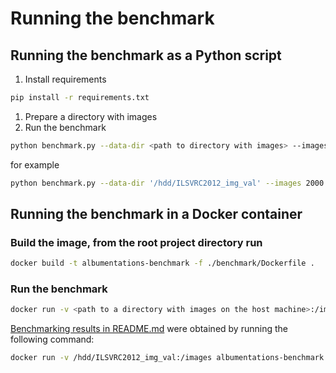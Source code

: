 # Running the benchmark

## Running the benchmark as a Python script

1. Install requirements

```bash
pip install -r requirements.txt
```

1. Prepare a directory with images
2. Run the benchmark

```bash
python benchmark.py --data-dir <path to directory with images> --images <number of images> --runs <number of runs> --print-package-versions
```

for example

```bash
python benchmark.py --data-dir '/hdd/ILSVRC2012_img_val' --images 2000 --runs 5 --print-package-versions
```

## Running the benchmark in a Docker container

### Build the image, from the root project directory run

```bash
docker build -t albumentations-benchmark -f ./benchmark/Dockerfile .
```

### Run the benchmark

```bash
docker run -v <path to a directory with images on the host machine>:/images albumentations-benchmark <args>
```

[Benchmarking results in README.md](../README.md#benchmarking-results) were obtained by running the following command:

```bash
docker run -v /hdd/ILSVRC2012_img_val:/images albumentations-benchmark --runs 10 --markdown
```
